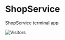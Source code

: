 # ShopService
ShopService terminal app


![Visitors](https://api.visitorbadge.io/api/VisitorHit?user=toshydev&repo=shopservice&countColor=%23BE4BDB)
